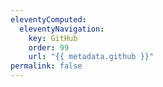 ```yaml
---
eleventyComputed:
  eleventyNavigation:
    key: GitHub
    order: 99
    url: "{{ metadata.github }}"
permalink: false
---
```

